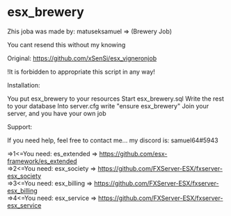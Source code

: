 # esx_brewery
Zhis joba was made by: matuseksamuel => (Brewery Job)

You cant resend this without my knowing

Original: https://github.com/xSenSi/esx_vigneronjob

!It is forbidden to appropriate this script in any way!


Installation:

You put esx_brewery to your resources
Start esx_brewery.sql
Write the rest to your database
Into server.cfg write "ensure esx_brewery"
Join your server, and you have your own job



Support:

If you need help, feel free to contact me...
my discord is: samuel64#5943

 
=>1<=You need: es_extended => https://github.com/esx-framework/es_extended                                                                                                         
=>2<=You need: esx_society => https://github.com/FXServer-ESX/fxserver-esx_society                                                                                                 
=>3<=You need: esx_billing => https://github.com/FXServer-ESX/fxserver-esx_billing                                                                                                 
=>4<=You need: esx_service => https://github.com/FXServer-ESX/fxserver-esx_service                                                                                                 
